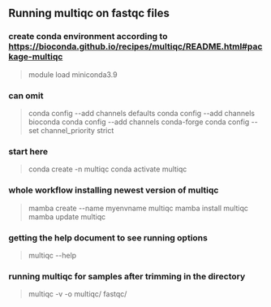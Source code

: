 ## Running multiqc on fastqc files

### create conda environment according to https://bioconda.github.io/recipes/multiqc/README.html#package-multiqc

> module load miniconda3.9

### can omit
> conda config --add channels defaults
> conda config --add channels bioconda
> conda config --add channels conda-forge
> conda config --set channel_priority strict

### start here
> conda create -n multiqc 
> conda activate multiqc

### whole workflow installing newest version of multiqc
> mamba create --name myenvname multiqc
> mamba install multiqc
> mamba update multiqc

### getting the help document to see running options
> multiqc --help 

### running multiqc for samples after trimming in the directory
> multiqc -v -o multiqc/ fastqc/ 